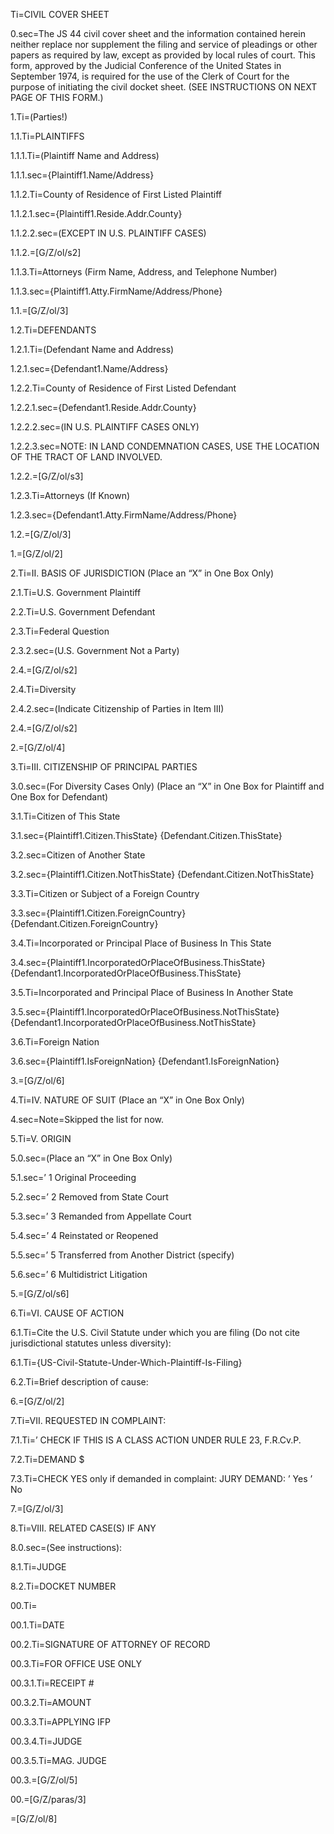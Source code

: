 Ti=CIVIL COVER SHEET

0.sec=The JS 44 civil cover sheet and the information contained herein neither replace nor supplement the filing and service of pleadings or other papers as required by law, except as provided by local rules of court. This form, approved by the Judicial Conference of the United States in September 1974, is required for the use of the Clerk of Court for the purpose of initiating the civil docket sheet. (SEE INSTRUCTIONS ON NEXT PAGE OF THIS FORM.)

1.Ti=(Parties!)

1.1.Ti=PLAINTIFFS 

1.1.1.Ti=(Plaintiff Name and Address)

1.1.1.sec={Plaintiff1.Name/Address}

1.1.2.Ti=County of Residence of First Listed Plaintiff

1.1.2.1.sec={Plaintiff1.Reside.Addr.County} 

1.1.2.2.sec=(EXCEPT IN U.S. PLAINTIFF CASES)

1.1.2.=[G/Z/ol/s2]

1.1.3.Ti=Attorneys (Firm Name, Address, and Telephone Number)

1.1.3.sec={Plaintiff1.Atty.FirmName/Address/Phone} 

1.1.=[G/Z/ol/3]

1.2.Ti=DEFENDANTS

1.2.1.Ti=(Defendant Name and Address)

1.2.1.sec={Defendant1.Name/Address}

1.2.2.Ti=County of Residence of First Listed Defendant

1.2.2.1.sec={Defendant1.Reside.Addr.County}

1.2.2.2.sec=(IN U.S. PLAINTIFF CASES ONLY)

1.2.2.3.sec=NOTE: IN LAND CONDEMNATION CASES, USE THE LOCATION OF THE TRACT OF LAND INVOLVED.

1.2.2.=[G/Z/ol/s3]

1.2.3.Ti=Attorneys (If Known)

1.2.3.sec={Defendant1.Atty.FirmName/Address/Phone} 

1.2.=[G/Z/ol/3]

1.=[G/Z/ol/2]


2.Ti=II. BASIS OF JURISDICTION (Place an “X” in One Box Only) 

2.1.Ti=U.S. Government Plaintiff 

2.2.Ti=U.S. Government Defendant 

2.3.Ti=Federal Question 

2.3.2.sec=(U.S. Government Not a Party)

2.4.=[G/Z/ol/s2]


2.4.Ti=Diversity 

2.4.2.sec=(Indicate Citizenship of Parties in Item III)

2.4.=[G/Z/ol/s2]

2.=[G/Z/ol/4]


3.Ti=III. CITIZENSHIP OF PRINCIPAL PARTIES 

3.0.sec=(For Diversity Cases Only)  (Place an “X” in One Box for Plaintiff and One Box for Defendant)

3.1.Ti=Citizen of This State

3.1.sec={Plaintiff1.Citizen.ThisState}  {Defendant.Citizen.ThisState}

3.2.sec=Citizen of Another State

3.2.sec={Plaintiff1.Citizen.NotThisState}  {Defendant.Citizen.NotThisState}

3.3.Ti=Citizen or Subject of a  Foreign Country

3.3.sec={Plaintiff1.Citizen.ForeignCountry}  {Defendant.Citizen.ForeignCountry}

3.4.Ti=Incorporated or Principal Place of Business In This State

3.4.sec={Plaintiff1.IncorporatedOrPlaceOfBusiness.ThisState}  {Defendant1.IncorporatedOrPlaceOfBusiness.ThisState}

3.5.Ti=Incorporated and Principal Place of Business In Another State

3.5.sec={Plaintiff1.IncorporatedOrPlaceOfBusiness.NotThisState}  {Defendant1.IncorporatedOrPlaceOfBusiness.NotThisState}

3.6.Ti=Foreign Nation

3.6.sec={Plaintiff1.IsForeignNation}  {Defendant1.IsForeignNation}

3.=[G/Z/ol/6]

4.Ti=IV. NATURE OF SUIT (Place an “X” in One Box Only)

4.sec=Note=Skipped the list for now.

5.Ti=V. ORIGIN

5.0.sec=(Place an “X” in One Box Only)

5.1.sec=’ 1 Original Proceeding

5.2.sec=’ 2 Removed from State Court

5.3.sec=’ 3 Remanded from Appellate Court

5.4.sec=’ 4 Reinstated or Reopened

5.5.sec=’ 5 Transferred from Another District (specify)

5.6.sec=’ 6 Multidistrict Litigation

5.=[G/Z/ol/s6]

6.Ti=VI. CAUSE OF ACTION

6.1.Ti=Cite the U.S. Civil Statute under which you are filing (Do not cite jurisdictional statutes unless diversity):

6.1.Ti={US-Civil-Statute-Under-Which-Plaintiff-Is-Filing}

6.2.Ti=Brief description of cause:

6.=[G/Z/ol/2]

7.Ti=VII. REQUESTED IN COMPLAINT:

7.1.Ti=’ CHECK IF THIS IS A CLASS ACTION UNDER RULE 23, F.R.Cv.P.

7.2.Ti=DEMAND $ 

7.3.Ti=CHECK YES only if demanded in complaint: JURY DEMAND: ’ Yes ’ No

7.=[G/Z/ol/3]

8.Ti=VIII. RELATED CASE(S) IF ANY 

8.0.sec=(See instructions): 

8.1.Ti=JUDGE 

8.2.Ti=DOCKET NUMBER

00.Ti=</i> 

00.1.Ti=DATE 

00.2.Ti=SIGNATURE OF ATTORNEY OF RECORD

00.3.Ti=FOR OFFICE USE ONLY

00.3.1.Ti=RECEIPT # 

00.3.2.Ti=AMOUNT 

00.3.3.Ti=APPLYING IFP 

00.3.4.Ti=JUDGE 

00.3.5.Ti=MAG. JUDGE

00.3.=[G/Z/ol/5]

00.=[G/Z/paras/3]

=[G/Z/ol/8]
